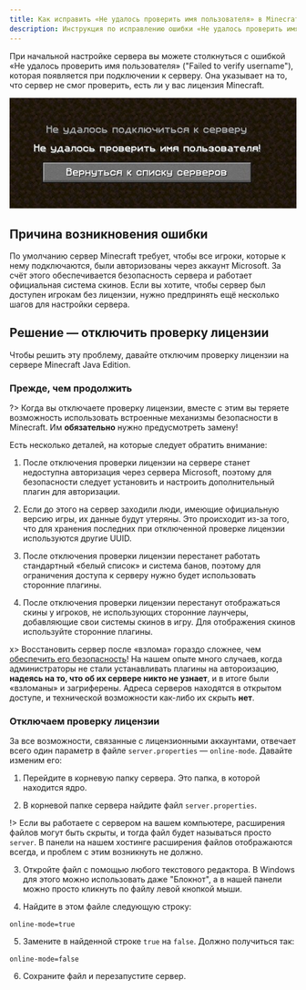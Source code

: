 ```yaml
---
title: Как исправить «Не удалось проверить имя пользователя» в Minecraft?
description: Инструкция по исправлению ошибки «Не удалось проверить имя пользователя» ("Failed to verify username"), с которой можно столкнуться при настройке сервера Minecraft Java Edition.
---
```


При начальной настройке сервера вы можете столкнуться с ошибкой «Не удалось проверить имя пользователя» ("Failed to verify username"), которая появляется при подключении к серверу. Она указывает на то, что сервер не смог проверить, есть ли у вас лицензия Minecraft.

![Пример ошибки](/images/guides/online-mode/error.png)

## Причина возникновения ошибки

По умолчанию сервер Minecraft требует, чтобы все игроки, которые к нему подключаются, были авторизованы через аккаунт Microsoft. За счёт этого обеспечивается безопасность сервера и работает официальная система скинов. Если вы хотите, чтобы сервер был доступен игрокам без лицензии, нужно предпринять ещё несколько шагов для настройки сервера.

## Решение — отключить проверку лицензии

Чтобы решить эту проблему, давайте отключим проверку лицензии на сервере Minecraft Java Edition.

### Прежде, чем продолжить

?> Когда вы отключаете проверку лицензии, вместе с этим вы теряете возможность использовать встроенные механизмы безопасности в Minecraft. Им **обязательно** нужно предусмотреть замену!

Есть несколько деталей, на которые следует обратить внимание:

1. После отключения проверки лицензии на сервере станет недоступна авторизация через сервера Microsoft, поэтому для безопасности следует установить и настроить дополнительный плагин для авторизации.

2. Если до этого на сервер заходили люди, имеющие официальную версию игры, их данные будут утеряны. Это происходит из-за того, что для хранения последних при отключенной проверке лицензии используются другие UUID.

3. После отключения проверки лицензии перестанет работать стандартный «белый список» и система банов, поэтому для ограничения доступа к серверу нужно будет использовать сторонние плагины.

4. После отключения проверки лицензии перестанут отображаться скины у игроков, не использующих сторонние лаунчеры, добавляющие свои системы скинов в игру. Для отображения скинов используйте сторонние плагины.

x> Восстановить сервер после «взлома» гораздо сложнее, чем [обеспечить его безопасность](/guides/secure-server)! На нашем опыте много случаев, когда администраторы не стали устанавливать плагины на автороизацию, **надеясь на то, что об их сервере никто не узнает**, и в итоге были «взломаны» и загриферены. Адреса серверов находятся в открытом доступе, и технической возможности как-либо их скрыть **нет**.

### Отключаем проверку лицензии

За все возможности, связанные с лицензионными аккаунтами, отвечает всего один параметр в файле `server.properties` — `online-mode`. Давайте изменим его:

1. Перейдите в корневую папку сервера. Это папка, в которой находится ядро.

2. В корневой папке сервера найдите файл `server.properties`.

!> Если вы работаете с сервером на вашем компьютере, расширения файлов могут быть скрыты, и тогда файл будет называться просто `server`. В панели на нашем хостинге расширения файлов отображаются всегда, и проблем с этим возникнуть не должно.

3. Откройте файл с помощью любого текстового редактора. В Windows для этого можно использовать даже "Блокнот", а в нашей панели можно просто кликнуть по файлу левой кнопкой мыши.

4. Найдите в этом файле следующую строку:

```properties
online-mode=true
```

5. Замените в найденной строке `true` на `false`. Должно получиться так:

```properties
online-mode=false
```

6. Сохраните файл и перезапустите сервер.
